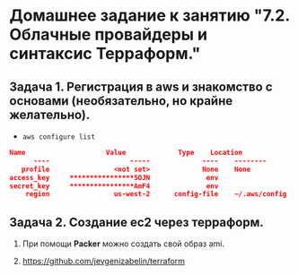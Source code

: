 # Домашнее задание к занятию "7.2. Облачные провайдеры и синтаксис Терраформ."

## Задача 1. Регистрация в aws и знакомство с основами (необязательно, но крайне желательно).

- `aws configure list`

```json
Name                    Value             Type    Location
      ----                    -----             ----    --------
   profile                <not set>             None    None
access_key     ****************5OJN              env
secret_key     ****************AmF4              env
    region                us-west-2      config-file    ~/.aws/config

```

## Задача 2. Создание ec2 через терраформ.

1. При помощи **Packer** можно создать свой образ ami.

2. https://github.com/jevgenizabelin/terraform